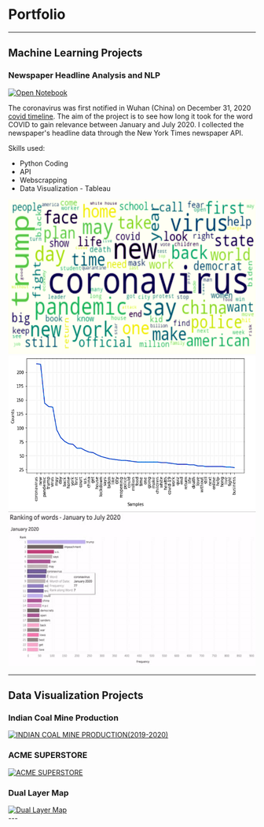 # Portfolio

---
## Machine Learning Projects 

### Newspaper Headline Analysis and NLP
[![Open Notebook](https://img.shields.io/badge/Jupyter-Open_Notebook-blue?logo=Jupyter)](https://github.com/ssilvacris/Data-Science-Projects/blob/main/NLP_%20Headline_NYTimes/newspaper_nlp.ipynb)

The coronavirus was first notified in Wuhan (China) on December 31, 2020 [covid timeline](https://www.who.int/news-room/detail/29-06-2020-covidtimeline). 
The aim of the project is to see how long it took for the word COVID to gain relevance between January and July 2020. I collected the newspaper's headline data through the New York Times newspaper API.

Skills used:
* Python Coding
* API
* Webscrapping
* Data Visualization - Tableau


<img src="images/nlp_fig1.png?raw=true"/>
<img src="images/nlp_fig2.png?raw=true"/>
<img src="images/ranking-resize.gif?raw=true"/>



---
## Data Visualization Projects 

### Indian Coal Mine Production
 
 <div class='tableauPlaceholder' id='viz1621464872770' style='position: relative'><noscript><a href='https:&#47;&#47;public.tableau.com&#47;profile&#47;cristiane.da.silva#!&#47;vizhome&#47;IndianCoalMineProduction_16117464503940&#47;Dashboard1?publish=yes'><img alt='INDIAN COAL MINE PRODUCTION(2019-2020) ' src='https:&#47;&#47;public.tableau.com&#47;static&#47;images&#47;In&#47;IndianCoalMineProduction_16117464503940&#47;Dashboard1&#47;1_rss.png' style='border: none' /></a></noscript><object class='tableauViz'  style='display:none;'><param name='host_url' value='https%3A%2F%2Fpublic.tableau.com%2F' /> <param name='embed_code_version' value='3' /> <param name='site_root' value='' /><param name='name' value='IndianCoalMineProduction_16117464503940&#47;Dashboard1' /><param name='tabs' value='no' /><param name='toolbar' value='yes' /><param name='static_image' value='https:&#47;&#47;public.tableau.com&#47;static&#47;images&#47;In&#47;IndianCoalMineProduction_16117464503940&#47;Dashboard1&#47;1.png' /> <param name='animate_transition' value='yes' /><param name='display_static_image' value='yes' /><param name='display_spinner' value='yes' /><param name='display_overlay' value='yes' /><param name='display_count' value='yes' /><param name='language' value='en' /></object></div>               
 
### ACME SUPERSTORE

<div class='tableauPlaceholder' id='viz1621465139461' style='position: relative'><noscript><a href='https:&#47;&#47;public.tableau.com&#47;profile&#47;cristiane.da.silva#!&#47;vizhome&#47;Dashboard_Submission_week3&#47;ACMESUPERSTORE?publish=yes'><img alt='ACME SUPERSTORE ' src='https:&#47;&#47;public.tableau.com&#47;static&#47;images&#47;3T&#47;3TCBJXQMP&#47;1_rss.png' style='border: none' /></a></noscript><object class='tableauViz'  style='display:none;'><param name='host_url' value='https%3A%2F%2Fpublic.tableau.com%2F' /> <param name='embed_code_version' value='3' /> <param name='path' value='shared&#47;3TCBJXQMP' /> <param name='toolbar' value='yes' /><param name='static_image' value='https:&#47;&#47;public.tableau.com&#47;static&#47;images&#47;3T&#47;3TCBJXQMP&#47;1.png' /> <param name='animate_transition' value='yes' /><param name='display_static_image' value='yes' /><param name='display_spinner' value='yes' /><param name='display_overlay' value='yes' /><param name='display_count' value='yes' /><param name='language' value='en' /></object></div>               

### Dual Layer Map

<div class='tableauPlaceholder' id='viz1621465011481' style='position: relative'><noscript><a href='https:&#47;&#47;public.tableau.com&#47;profile&#47;cristiane.da.silva#!&#47;vizhome&#47;DualLayerMap_16103574007610&#47;DualLayerMap?publish=yes'><img alt='Dual Layer Map ' src='https:&#47;&#47;public.tableau.com&#47;static&#47;images&#47;Du&#47;DualLayerMap_16103574007610&#47;DualLayerMap&#47;1_rss.png' style='border: none' /></a></noscript><object class='tableauViz'  style='display:none;'><param name='host_url' value='https%3A%2F%2Fpublic.tableau.com%2F' /> <param name='embed_code_version' value='3' /> <param name='site_root' value='' /><param name='name' value='DualLayerMap_16103574007610&#47;DualLayerMap' /><param name='tabs' value='no' /><param name='toolbar' value='yes' /><param name='static_image' value='https:&#47;&#47;public.tableau.com&#47;static&#47;images&#47;Du&#47;DualLayerMap_16103574007610&#47;DualLayerMap&#47;1.png' /> <param name='animate_transition' value='yes' /><param name='display_static_image' value='yes' /><param name='display_spinner' value='yes' /><param name='display_overlay' value='yes' /><param name='display_count' value='yes' /><param name='language' value='en' /></object></div>              
---



